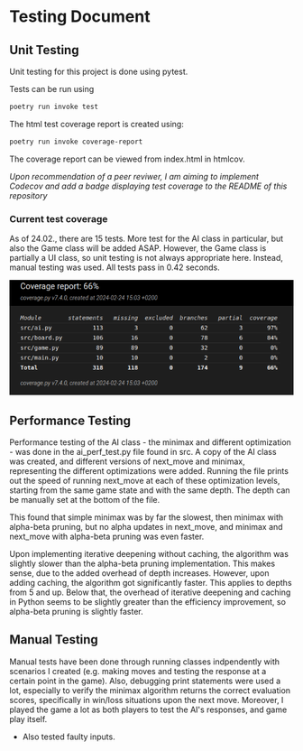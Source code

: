 # Testing Document

## Unit Testing

Unit testing for this project is done using pytest. 

Tests can be run using 

```bash
poetry run invoke test
```

The html test coverage report is created using:

```bash
poetry run invoke coverage-report
```

The coverage report can be viewed from index.html in htmlcov.

*Upon recommendation of a peer reviwer, I am aiming to implement Codecov and add a badge displaying test coverage to the README of this repository* 

### Current test coverage

As of 24.02., there are 15 tests. More test for the AI class in particular, but also the Game class will be added ASAP. However, the Game class is partially a UI class, so unit testing is not always appropriate here. Instead, manual testing was used. All tests pass in 0.42 seconds. 

![Test Coverage Report](https://github.com/lenbie/Connect4AI/blob/main/documentation/CoverageReport.png)

## Performance Testing

Performance testing of the AI class - the minimax and different optimization - was done in the ai_perf_test.py file found in src. A copy of the AI class was created, and different versions of next_move and minimax, representing the different optimizations were added. Running the file prints out the speed of running next_move at each of these optimization levels, starting from the same game state and with the same depth. The depth can be manually set at the bottom of the file.

This found that simple minimax was by far the slowest, then minimax with alpha-beta pruning, but no alpha updates in next_move, and minimax and next_move with alpha-beta pruning was even faster. 

Upon implementing iterative deepening without caching, the algorithm was slightly slower than the alpha-beta pruning implementation. This makes sense, due to the added overhead of depth increases. However, upon adding caching, the algorithm got significantly faster. This applies to depths from 5 and up. Below that, the overhead of iterative deepening and caching in Python seems to be slightly greater than the efficiency improvement, so alpha-beta pruning is slightly faster.

## Manual Testing

Manual tests have been done through running classes indpendently with scenarios I created (e.g. making moves and testing the response at a certain point in the game). Also, debugging print statements were used a lot, especially to verify the minimax algorithm returns the correct evaluation scores, specifically in win/loss situations upon the next move. Moreover, I played the game a lot as both players to test the AI's responses, and game play itself.

- Also tested faulty inputs.
